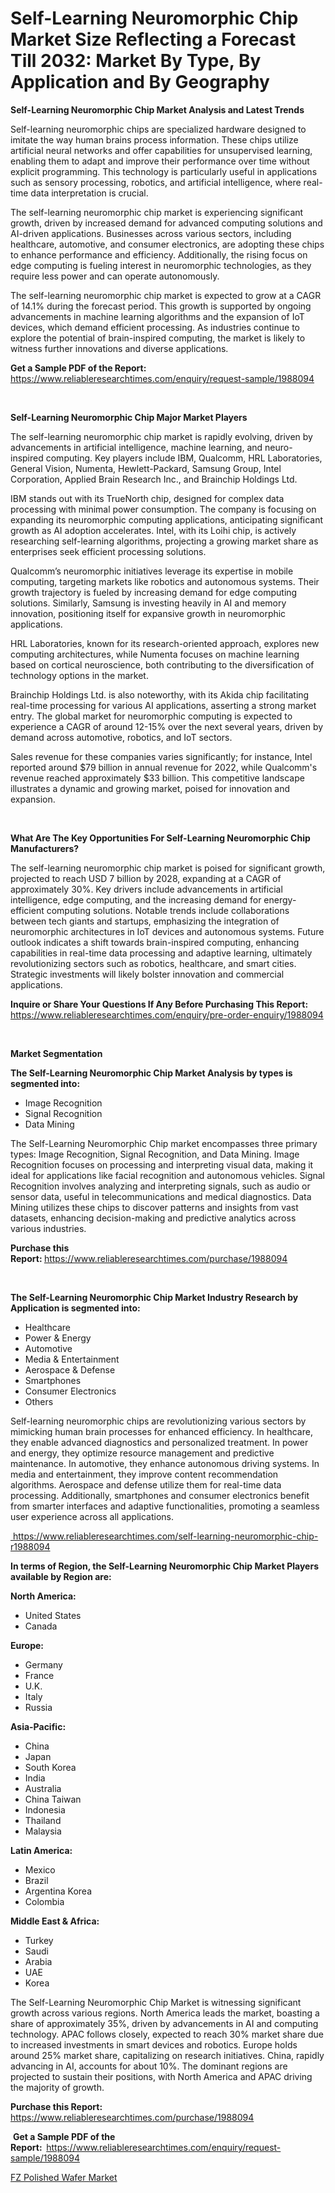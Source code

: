 <p><h1>Self-Learning Neuromorphic Chip Market Size Reflecting a Forecast Till 2032: Market By Type, By Application and By Geography</h1></p><p><strong>Self-Learning Neuromorphic Chip Market Analysis and Latest Trends</strong></p>
<p><p>Self-learning neuromorphic chips are specialized hardware designed to imitate the way human brains process information. These chips utilize artificial neural networks and offer capabilities for unsupervised learning, enabling them to adapt and improve their performance over time without explicit programming. This technology is particularly useful in applications such as sensory processing, robotics, and artificial intelligence, where real-time data interpretation is crucial.</p><p>The self-learning neuromorphic chip market is experiencing significant growth, driven by increased demand for advanced computing solutions and AI-driven applications. Businesses across various sectors, including healthcare, automotive, and consumer electronics, are adopting these chips to enhance performance and efficiency. Additionally, the rising focus on edge computing is fueling interest in neuromorphic technologies, as they require less power and can operate autonomously.</p><p>The self-learning neuromorphic chip market is expected to grow at a CAGR of 14.1% during the forecast period. This growth is supported by ongoing advancements in machine learning algorithms and the expansion of IoT devices, which demand efficient processing. As industries continue to explore the potential of brain-inspired computing, the market is likely to witness further innovations and diverse applications.</p></p>
<p><strong>Get a Sample PDF of the Report:&nbsp;</strong> <a href="https://www.reliableresearchtimes.com/enquiry/request-sample/1988094?utm_campaign=2450&utm_medium=2&utm_source=Github&utm_content=ia&utm_term=13022025&utm_id=self-learning-neuromorphic-chip">https://www.reliableresearchtimes.com/enquiry/request-sample/1988094</a></p>
<p>&nbsp;</p>
<p><strong>Self-Learning Neuromorphic Chip Major Market Players</strong></p>
<p><p>The self-learning neuromorphic chip market is rapidly evolving, driven by advancements in artificial intelligence, machine learning, and neuro-inspired computing. Key players include IBM, Qualcomm, HRL Laboratories, General Vision, Numenta, Hewlett-Packard, Samsung Group, Intel Corporation, Applied Brain Research Inc., and Brainchip Holdings Ltd.</p><p>IBM stands out with its TrueNorth chip, designed for complex data processing with minimal power consumption. The company is focusing on expanding its neuromorphic computing applications, anticipating significant growth as AI adoption accelerates. Intel, with its Loihi chip, is actively researching self-learning algorithms, projecting a growing market share as enterprises seek efficient processing solutions.</p><p>Qualcomm’s neuromorphic initiatives leverage its expertise in mobile computing, targeting markets like robotics and autonomous systems. Their growth trajectory is fueled by increasing demand for edge computing solutions. Similarly, Samsung is investing heavily in AI and memory innovation, positioning itself for expansive growth in neuromorphic applications.</p><p>HRL Laboratories, known for its research-oriented approach, explores new computing architectures, while Numenta focuses on machine learning based on cortical neuroscience, both contributing to the diversification of technology options in the market. </p><p>Brainchip Holdings Ltd. is also noteworthy, with its Akida chip facilitating real-time processing for various AI applications, asserting a strong market entry. The global market for neuromorphic computing is expected to experience a CAGR of around 12-15% over the next several years, driven by demand across automotive, robotics, and IoT sectors.</p><p>Sales revenue for these companies varies significantly; for instance, Intel reported around $79 billion in annual revenue for 2022, while Qualcomm's revenue reached approximately $33 billion. This competitive landscape illustrates a dynamic and growing market, poised for innovation and expansion.</p></p>
<p>&nbsp;</p>
<p><strong>What Are The Key Opportunities For Self-Learning Neuromorphic Chip Manufacturers?</strong></p>
<p><p>The self-learning neuromorphic chip market is poised for significant growth, projected to reach USD 7 billion by 2028, expanding at a CAGR of approximately 30%. Key drivers include advancements in artificial intelligence, edge computing, and the increasing demand for energy-efficient computing solutions. Notable trends include collaborations between tech giants and startups, emphasizing the integration of neuromorphic architectures in IoT devices and autonomous systems. Future outlook indicates a shift towards brain-inspired computing, enhancing capabilities in real-time data processing and adaptive learning, ultimately revolutionizing sectors such as robotics, healthcare, and smart cities. Strategic investments will likely bolster innovation and commercial applications.</p></p>
<p><strong>Inquire or Share Your Questions If Any Before Purchasing This Report:</strong> <a href="https://www.reliableresearchtimes.com/enquiry/pre-order-enquiry/1988094?utm_campaign=2450&utm_medium=2&utm_source=Github&utm_content=ia&utm_term=13022025&utm_id=self-learning-neuromorphic-chip">https://www.reliableresearchtimes.com/enquiry/pre-order-enquiry/1988094</a></p>
<p>&nbsp;</p>
<p><strong>Market Segmentation</strong></p>
<p><strong>The Self-Learning Neuromorphic Chip Market Analysis by types is segmented into:</strong></p>
<p><ul><li>Image Recognition</li><li>Signal Recognition</li><li>Data Mining</li></ul></p>
<p><p>The Self-Learning Neuromorphic Chip market encompasses three primary types: Image Recognition, Signal Recognition, and Data Mining. Image Recognition focuses on processing and interpreting visual data, making it ideal for applications like facial recognition and autonomous vehicles. Signal Recognition involves analyzing and interpreting signals, such as audio or sensor data, useful in telecommunications and medical diagnostics. Data Mining utilizes these chips to discover patterns and insights from vast datasets, enhancing decision-making and predictive analytics across various industries.</p></p>
<p><strong>Purchase this Report:&nbsp;</strong><a href="https://www.reliableresearchtimes.com/purchase/1988094?utm_campaign=2450&utm_medium=2&utm_source=Github&utm_content=ia&utm_term=13022025&utm_id=self-learning-neuromorphic-chip">https://www.reliableresearchtimes.com/purchase/1988094</a></p>
<p>&nbsp;</p>
<p><strong>The Self-Learning Neuromorphic Chip Market Industry Research by Application is segmented into:</strong></p>
<p><ul><li>Healthcare</li><li>Power & Energy</li><li>Automotive</li><li>Media & Entertainment</li><li>Aerospace & Defense</li><li>Smartphones</li><li>Consumer Electronics</li><li>Others</li></ul></p>
<p><p>Self-learning neuromorphic chips are revolutionizing various sectors by mimicking human brain processes for enhanced efficiency. In healthcare, they enable advanced diagnostics and personalized treatment. In power and energy, they optimize resource management and predictive maintenance. In automotive, they enhance autonomous driving systems. In media and entertainment, they improve content recommendation algorithms. Aerospace and defense utilize them for real-time data processing. Additionally, smartphones and consumer electronics benefit from smarter interfaces and adaptive functionalities, promoting a seamless user experience across all applications.</p></p>
<p><a href="https://www.reliableresearchtimes.com/self-learning-neuromorphic-chip-r1988094?utm_campaign=2450&utm_medium=2&utm_source=Github&utm_content=ia&utm_term=13022025&utm_id=self-learning-neuromorphic-chip">&nbsp;https://www.reliableresearchtimes.com/self-learning-neuromorphic-chip-r1988094</a></p>
<p><strong>In terms of Region, the Self-Learning Neuromorphic Chip Market Players available by Region are:</strong></p>
<p>
    <p> <strong> North America: </strong>
        <ul>
            <li>United States</li>
            <li>Canada</li>
        </ul>
        </p> 
    <p> <strong> Europe: </strong>
        <ul>
            <li>Germany</li>
            <li>France</li>
            <li>U.K.</li>
            <li>Italy</li>
            <li>Russia</li>
        </ul>
        </p> 
    <p> <strong> Asia-Pacific: </strong>
        <ul>
            <li>China</li>
            <li>Japan</li>
            <li>South Korea</li>
            <li>India</li>
            <li>Australia</li>
            <li>China Taiwan</li>
            <li>Indonesia</li>
            <li>Thailand</li>
            <li>Malaysia</li>
        </ul>
        </p> 
    <p> <strong> Latin America: </strong>
        <ul>
            <li>Mexico</li>
            <li>Brazil</li>
            <li>Argentina Korea</li>
            <li>Colombia</li>
        </ul>
        </p> 
    <p> <strong> Middle East & Africa: </strong>
        <ul>
            <li>Turkey</li>
            <li>Saudi</li>
            <li>Arabia</li>
            <li>UAE</li>
            <li>Korea</li>
        </ul>
    </p>
    </p>
<p><p>The Self-Learning Neuromorphic Chip Market is witnessing significant growth across various regions. North America leads the market, boasting a share of approximately 35%, driven by advancements in AI and computing technology. APAC follows closely, expected to reach 30% market share due to increased investments in smart devices and robotics. Europe holds around 25% market share, capitalizing on research initiatives. China, rapidly advancing in AI, accounts for about 10%. The dominant regions are projected to sustain their positions, with North America and APAC driving the majority of growth.</p></p>
<p><strong>Purchase this Report: </strong><a href="https://www.reliableresearchtimes.com/purchase/1988094?utm_campaign=2450&utm_medium=2&utm_source=Github&utm_content=ia&utm_term=13022025&utm_id=self-learning-neuromorphic-chip">https://www.reliableresearchtimes.com/purchase/1988094</a></p>
<p>&nbsp;<strong>Get a Sample PDF of the Report:&nbsp;&nbsp;</strong><a href="https://www.reliableresearchtimes.com/enquiry/request-sample/1988094?utm_campaign=2450&utm_medium=2&utm_source=Github&utm_content=ia&utm_term=13022025&utm_id=self-learning-neuromorphic-chip">https://www.reliableresearchtimes.com/enquiry/request-sample/1988094</a></p>
<p><strong></strong></p>
<p><p><a href="https://github.com/yazminwollma30/Market-Research-Report-List-1/blob/main/fz-polished-wafer-market.md?utm_campaign=2450&utm_medium=2&utm_source=Github&utm_content=ia&utm_term=13022025&utm_id=self-learning-neuromorphic-chip">FZ Polished Wafer Market</a></p></p>